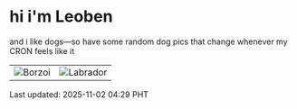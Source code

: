 # hi i'm Leoben

and i like dogs—so have some random dog pics that change whenever my CRON feels like it

|  |  |
|--------|----------|
| ![Borzoi](https://random-dog-vercel.vercel.app/api/random-borzoi?v=1762028986) | ![Labrador](https://random-dog-vercel.vercel.app/api/random-labrador?v=1762028986) |

Last updated: 2025-11-02 04:29 PHT
